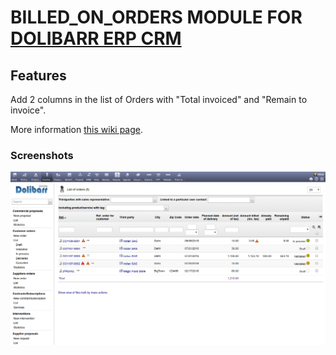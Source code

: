 # BILLED_ON_ORDERS MODULE FOR <a href="https://www.dolibarr.org">DOLIBARR ERP CRM</a>


## Features

Add 2 columns in the list of Orders with "Total invoiced" and "Remain to invoice".

More information <a href="https://wiki.dolibarr.org/index.php/Module_BilledOnOrders" target="_new">this wiki page</a>.


### Screenshots

![Screenshot awsats](img/screenshot_orderlist_1.png?raw=true "Billed on orders")
